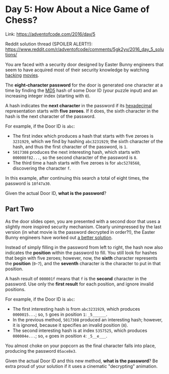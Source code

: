 # Day 5: How About a Nice Game of Chess?
Link: https://adventofcode.com/2016/day/5

Reddit solution thread (SPOILER ALERT!!):
https://www.reddit.com/r/adventofcode/comments/5gk2yv/2016_day_5_solutions/

You are faced with a security door designed by Easter Bunny engineers that seem
to have acquired most of their security knowledge by watching
[hacking](https://en.wikipedia.org/wiki/Hackers_(film))
[movies](https://en.wikipedia.org/wiki/WarGames).

The **eight-character password** for the door is generated one character at a
time by finding the [MD5](https://en.wikipedia.org/wiki/MD5) hash of some Door
ID (your puzzle input) and an increasing integer index (starting with `0`).

A hash indicates the **next character** in the password if its
[hexadecimal](https://en.wikipedia.org/wiki/Hexadecimal) representation starts
with **five zeroes**. If it does, the sixth character in the hash is the next
character of the password.

For example, if the Door ID is `abc`:

* The first index which produces a hash that starts with five zeroes is
`3231929`, which we find by hashing `abc3231929`; the sixth character of the
hash, and thus the first character of the password, is `1`.
* `5017308` produces the next interesting hash, which starts with
`000008f82...`, so the second character of the password is `8`.
* The third time a hash starts with five zeroes is for `abc5278568`,
discovering the character `f`.

In this example, after continuing this search a total of eight times, the
password is `18f47a30`.

Given the actual Door ID, **what is the password**?

## Part Two

As the door slides open, you are presented with a second door that uses a
slightly more inspired security mechanism. Clearly unimpressed by the last
version (in what movie is the password decrypted in order?!), the Easter Bunny
engineers have worked out
[a better solution](https://www.youtube.com/watch?v=NHWjlCaIrQo&t=25).

Instead of simply filling in the password from left to right, the hash now also
indicates the **position** within the password to fill. You still look for
hashes that begin with five zeroes; however, now, the **sixth** character
represents the **position** (`0`-`7`), and the **seventh** character is the
character to put in that position.

A hash result of `000001f` means that `f` is the **second** character in the
password. Use only the **first result** for each position, and ignore invalid
positions.

For example, if the Door ID is `abc`:

* The first interesting hash is from `abc3231929`, which produces `0000015...`;
so, `5` goes in position `1`: `_5______`.
* In the previous method, `5017308` produced an interesting hash; however, it
is ignored, because it specifies an invalid position (`8`).
* The second interesting hash is at index `5357525`, which produces
`000004e...`; so, `e` goes in position `4`: `_5__e___`.

You almost choke on your popcorn as the final character falls into place,
producing the password `05ace8e3`.

Given the actual Door ID and this new method, **what is the password**? Be
extra proud of your solution if it uses a cinematic "decrypting" animation.
